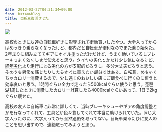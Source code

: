 ```yaml
---
date: 2012-03-27T04:31:34+09:00
from: hatenablog
title: 自転車復活させた
---
```


<p><img src="http://dl.dropbox.com/u/5978869/image/20120327_042127.png" class="frame"/></p><p>高校のときに友達の自転車好きに影響されて衝動買いしたやつ。大学入ってからはめっきり乗らなくなったけど、都内だと自転車が便利なのでまた乗り始めた。2年ぶりに組み立ててギアにオイル塗っただけだけど、うまく動いているしブレーキもよく効くしまだ使えると思う。タイヤの劣化とかだけ少し気になるけど、<a class="keyword" href="http://d.hatena.ne.jp/keyword/%B7%D0%C7%AF%CE%F4%B2%BD">経年劣化</a>より走行による劣化の方が支配的だろうし、多分大丈夫だろうと思う。そのうち異常を感じたりしたらすぐに買えたい部分ではある。自転車、めちゃくちゃカロリー消費するので、少し遠くのおいしい店にご飯食べに行くのに使うと効率良いと思う。1時間ぐらい全力で走ったら500kcalぐらい使うと思う。琵琶湖1周したときに消費したカロリー計算したら4000kcalぐらいあって、1日で2kgぐらい痩せた。</p><p>高校の友人は自転車に非常に詳しくて、当時ブレーキシューやギアの角度調整とかを行なってくれて、工具とか色々貸してくれて本当に助けられていた。同じ大学入ったのに、大学入ってから全然連絡を取ってない。自転車乗るたびに友人のことを思い出すので、連絡取ってみようと思う。</p>

